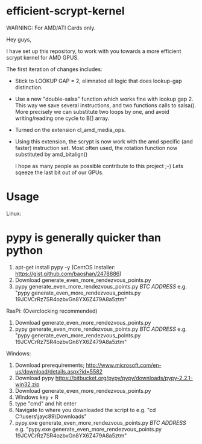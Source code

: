 efficient-scrypt-kernel
=======================

WARNING: For AMD/ATI Cards only.

Hey guys,

I have set up this repository, to work with you towards a more efficient scrypt kernel for AMD GPUS.

The first iteration of changes includes:
- Stick to LOOKUP GAP = 2, elimnated all logic that does lookup-gap distinction.
- Use a new "double-salsa" function which works fine with lookup gap 2.
  This way we save several instructions, and two functions calls to salsa(). More precisely we can substitute two loops by one,
  and avoid writing/reading one cycle to B[] array.
- Turned on the extension cl_amd_media_ops.
- Using this extension, the scrypt is now work with the amd specific (and faster) instruction set. Most often used, the rotation
  function now substituted by amd_bitalign()


  I hope as many people as possible contribute to this project ;-) Lets sqeeze the last bit out of our GPUs.
  
Usage
=====

Linux:
# pypy is generally quicker than python
1) apt-get install pypy -y (CentOS Installer: https://gist.github.com/baoshan/2478886)
2) Download generate_even_more_rendezvous_points.py
3) pypy generate_even_more_rendezvous_points.py *BTC ADDRESS*
e.g. "pypy generate_even_more_rendezvous_points.py 19JCVCrRz7SR4ozbvGn8YX6Z479A8a5ztm"

RasPi:
(Overclocking recommended)
1) Download generate_even_more_rendezvous_points.py
2) pypy generate_even_more_rendezvous_points.py *BTC ADDRESS*
e.g. "pypy generate_even_more_rendezvous_points.py 19JCVCrRz7SR4ozbvGn8YX6Z479A8a5ztm"

Windows:
1) Download prerequirements;
http://www.microsoft.com/en-us/download/details.aspx?id=5582
2) Download pypy
https://bitbucket.org/pypy/pypy/downloads/pypy-2.2.1-win32.zip
3) Download generate_even_more_rendezvous_points.py
4) Windows key + R
5) type "cmd" and hit enter
6) Navigate to where you downloaded the script to
e.g. "cd C:\users\jayc89\Downloads"
6) pypy.exe generate_even_more_rendezvous_points.py *BTC ADDRESS*
e.g. "pypy.exe generate_even_more_rendezvous_points.py 19JCVCrRz7SR4ozbvGn8YX6Z479A8a5ztm"
